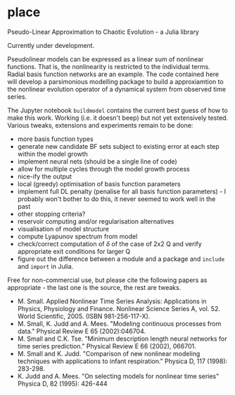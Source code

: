 # place

Pseudo-Linear Approximation to Chaotic Evolution - a Julia library

Currently under development. 

Pseudolinear models can be expressed as a linear sum of nonlinear functions. That is, the nonlinearity is restricted to the individual terms. Radial basis function networks are an example. The code contained here will develop a parsimonious modelling package to build a approxiamtion to the nonlinear evolution operator of a dynamical system from observed time series. 

The Jupyter notebook `buildmodel` contains the current best guess of how to make this work. Working (i.e. it doesn't beep) but not yet extensively tested. Various tweaks, extensions and  experiments remain to be done:
- more basis function types
- generate new candidate BF sets subject to existing error at each step within the model growth 
- implement neural nets (should be a single line of code)
- allow for multiple cycles through the model growth process
- nice-ify the output
- local (greedy) optimisation of basis function parameters
- implement full DL penalty (penalise for all basis function parameters) - I probably won't bother to do this, it never seemed to work well in the past
- other stopping criteria? 
- reservoir computing and/or regularisation alternatives
- visualisation of model structure
- compute Lyapunov spectrum from model
- check/correct computation of $\delta$ of the case of 2x2 Q and verify appropriate exit conditions for larger Q
- figure out the difference between a module and a package and `include` and `import` in Julia.

Free for non-commercial use, but please cite the following papers as appropriate - the last one is the source, the rest are tweaks.
- M. Small. Applied Nonlinear Time Series Analysis: Applications in Physics, Physiology and Finance. Nonlinear Science Series A, vol. 52. World Scientific, 2005. (ISBN 981-256-117-X).
- M. Small, K. Judd and A. Mees. "Modeling continuous processes from data." Physical Review E 65 (2002):046704.
- M. Small and C.K. Tse. "Minimum description length neural networks for time series prediction." Physical Review E 66 (2002), 066701.
- M. Small and K. Judd. "Comparison of new nonlinear modeling techniques with applications to infant respiration." Physica D, 117 (1998): 283-298.
- K. Judd and A. Mees. "On selecting models for nonlinear time series" Physica D, 82 (1995): 426-444
